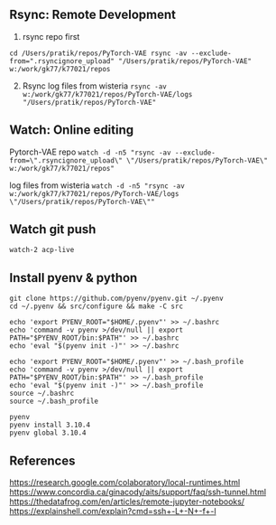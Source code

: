 ## Rsync: Remote Development

1. rsync repo first

`cd /Users/pratik/repos/PyTorch-VAE
rsync -av --exclude-from=".rsyncignore_upload" "/Users/pratik/repos/PyTorch-VAE" w:/work/gk77/k77021/repos`

2. Rsync log files from wisteria
`rsync -av w:/work/gk77/k77021/repos/PyTorch-VAE/logs "/Users/pratik/repos/PyTorch-VAE"`

## Watch: Online editing

Pytorch-VAE repo
`
watch -d -n5 "rsync -av --exclude-from=\".rsyncignore_upload\" \"/Users/pratik/repos/PyTorch-VAE\" w:/work/gk77/k77021/repos"
`

log files from wisteria
`watch -d -n5 "rsync -av w:/work/gk77/k77021/repos/PyTorch-VAE/logs \"/Users/pratik/repos/PyTorch-VAE\""`

## Watch git push

`watch-2 acp-live`

## Install pyenv & python

```
git clone https://github.com/pyenv/pyenv.git ~/.pyenv
cd ~/.pyenv && src/configure && make -C src

echo 'export PYENV_ROOT="$HOME/.pyenv"' >> ~/.bashrc
echo 'command -v pyenv >/dev/null || export PATH="$PYENV_ROOT/bin:$PATH"' >> ~/.bashrc
echo 'eval "$(pyenv init -)"' >> ~/.bashrc

echo 'export PYENV_ROOT="$HOME/.pyenv"' >> ~/.bash_profile
echo 'command -v pyenv >/dev/null || export PATH="$PYENV_ROOT/bin:$PATH"' >> ~/.bash_profile
echo 'eval "$(pyenv init -)"' >> ~/.bash_profile
source ~/.bashrc
source ~/.bash_profile

pyenv
pyenv install 3.10.4
pyenv global 3.10.4
```
## References
https://research.google.com/colaboratory/local-runtimes.html
https://www.concordia.ca/ginacody/aits/support/faq/ssh-tunnel.html
https://thedatafrog.com/en/articles/remote-jupyter-notebooks/
https://explainshell.com/explain?cmd=ssh+-L+-N+-f+-l

